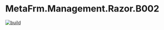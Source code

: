 # MetaFrm.Management.Razor.B002

[![build](https://github.com/MetaFrm/MetaFrm.Management.Razor.B002/actions/workflows/build.yml/badge.svg)](https://github.com/MetaFrm/MetaFrm.Management.Razor.B002/actions/workflows/build.yml)